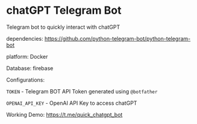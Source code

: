 # chatGPT Telegram Bot

Telegram bot to quickly interact with chatGPT



dependencies:
https://github.com/python-telegram-bot/python-telegram-bot



platform:
Docker



Database:
firebase



Configurations:

`TOKEN` - Telegram BOT API Token generated using `@botfather`

`OPENAI_API_KEY` - OpenAI API Key to access chatGPT

Working Demo:
https://t.me/quick_chatgpt_bot

